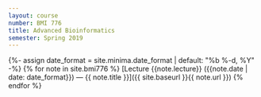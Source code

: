 ```yaml
---
layout: course
number: BMI 776
title: Advanced Bioinformatics
semester: Spring 2019
---
```


{%- assign date_format = site.minima.date_format | default: "%b %-d, %Y" -%}
{% for note in site.bmi776 %}
  [Lecture {{note.lecture}} ({{note.date | date: date_format}}) &mdash; {{ note.title }}]({{ site.baseurl }}{{ note.url }})
{% endfor %}
